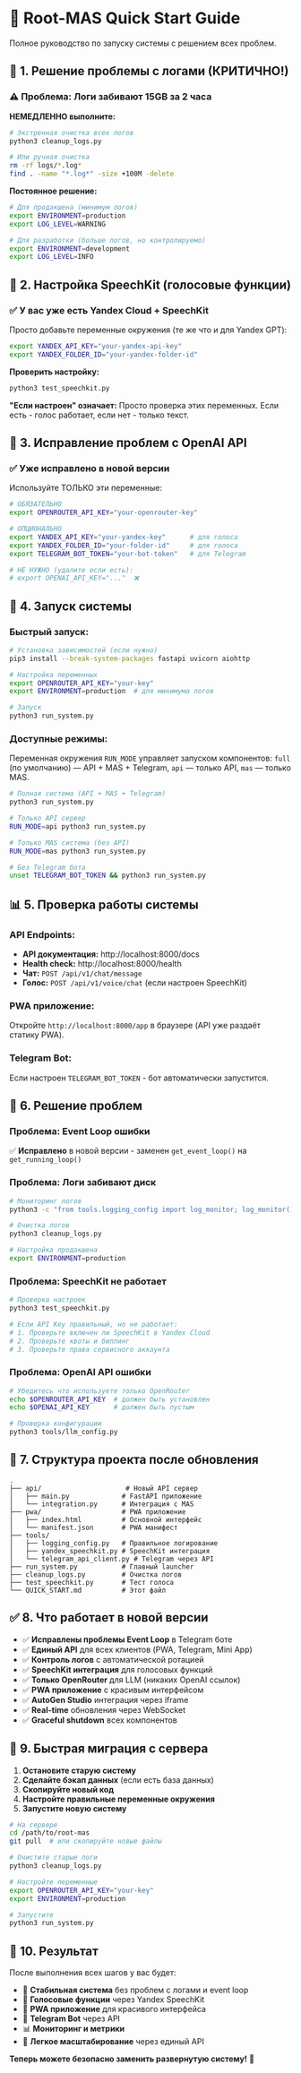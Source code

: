 # 🚀 Root-MAS Quick Start Guide

Полное руководство по запуску системы с решением всех проблем.

## 🔧 1. Решение проблемы с логами (КРИТИЧНО!)

### ⚠️ Проблема: Логи забивают 15GB за 2 часа

**НЕМЕДЛЕННО выполните:**

```bash
# Экстренная очистка всех логов
python3 cleanup_logs.py

# Или ручная очистка
rm -rf logs/*.log*
find . -name "*.log*" -size +100M -delete
```

**Постоянное решение:**

```bash
# Для продакшена (минимум логов)
export ENVIRONMENT=production
export LOG_LEVEL=WARNING

# Для разработки (больше логов, но контролируемо)
export ENVIRONMENT=development  
export LOG_LEVEL=INFO
```

## 🎤 2. Настройка SpeechKit (голосовые функции)

### ✅ У вас уже есть Yandex Cloud + SpeechKit

Просто добавьте переменные окружения (те же что и для Yandex GPT):

```bash
export YANDEX_API_KEY="your-yandex-api-key"
export YANDEX_FOLDER_ID="your-yandex-folder-id"
```

**Проверить настройку:**
```bash
python3 test_speechkit.py
```

**"Если настроен" означает:** Просто проверка этих переменных. Если есть - голос работает, если нет - только текст.

## 🔑 3. Исправление проблем с OpenAI API

### ✅ Уже исправлено в новой версии

Используйте ТОЛЬКО эти переменные:

```bash
# ОБЯЗАТЕЛЬНО
export OPENROUTER_API_KEY="your-openrouter-key"

# ОПЦИОНАЛЬНО
export YANDEX_API_KEY="your-yandex-key"      # для голоса
export YANDEX_FOLDER_ID="your-folder-id"     # для голоса
export TELEGRAM_BOT_TOKEN="your-bot-token"   # для Telegram

# НЕ НУЖНО (удалите если есть):
# export OPENAI_API_KEY="..."  ❌
```

## 🚀 4. Запуск системы

### Быстрый запуск:

```bash
# Установка зависимостей (если нужно)
pip3 install --break-system-packages fastapi uvicorn aiohttp

# Настройка переменных
export OPENROUTER_API_KEY="your-key"
export ENVIRONMENT=production  # для минимума логов

# Запуск
python3 run_system.py
```

### Доступные режимы:

Переменная окружения `RUN_MODE` управляет запуском компонентов:
`full` (по умолчанию) — API + MAS + Telegram, `api` — только API,
`mas` — только MAS.

```bash
# Полная система (API + MAS + Telegram)
python3 run_system.py

# Только API сервер
RUN_MODE=api python3 run_system.py

# Только MAS система (без API)
RUN_MODE=mas python3 run_system.py

# Без Telegram бота
unset TELEGRAM_BOT_TOKEN && python3 run_system.py
```

## 📊 5. Проверка работы системы

### API Endpoints:
- **API документация:** http://localhost:8000/docs
- **Health check:** http://localhost:8000/health
- **Чат:** `POST /api/v1/chat/message`
- **Голос:** `POST /api/v1/voice/chat` (если настроен SpeechKit)

### PWA приложение:
Откройте `http://localhost:8000/app` в браузере (API уже раздаёт статику PWA).

### Telegram Bot:
Если настроен `TELEGRAM_BOT_TOKEN` - бот автоматически запустится.

## 🐛 6. Решение проблем

### Проблема: Event Loop ошибки
✅ **Исправлено** в новой версии - заменен `get_event_loop()` на `get_running_loop()`

### Проблема: Логи забивают диск
```bash
# Мониторинг логов
python3 -c "from tools.logging_config import log_monitor; log_monitor()"

# Очистка логов
python3 cleanup_logs.py

# Настройка продакшена
export ENVIRONMENT=production
```

### Проблема: SpeechKit не работает
```bash
# Проверка настроек
python3 test_speechkit.py

# Если API Key правильный, но не работает:
# 1. Проверьте включен ли SpeechKit в Yandex Cloud
# 2. Проверьте квоты и биллинг
# 3. Проверьте права сервисного аккаунта
```

### Проблема: OpenAI API ошибки
```bash
# Убедитесь что используете только OpenRouter
echo $OPENROUTER_API_KEY  # должен быть установлен
echo $OPENAI_API_KEY      # должен быть пустым

# Проверка конфигурации
python3 tools/llm_config.py
```

## 📂 7. Структура проекта после обновления

```
.
├── api/                     # Новый API сервер
│   ├── main.py             # FastAPI приложение  
│   └── integration.py      # Интеграция с MAS
├── pwa/                    # PWA приложение
│   ├── index.html          # Основной интерфейс
│   └── manifest.json       # PWA манифест
├── tools/
│   ├── logging_config.py   # Правильное логирование
│   ├── yandex_speechkit.py # SpeechKit интеграция
│   └── telegram_api_client.py # Telegram через API
├── run_system.py           # Главный launcher
├── cleanup_logs.py         # Очистка логов
├── test_speechkit.py       # Тест голоса
└── QUICK_START.md          # Этот файл
```

## ✅ 8. Что работает в новой версии

- ✅ **Исправлены проблемы Event Loop** в Telegram боте
- ✅ **Единый API** для всех клиентов (PWA, Telegram, Mini App)
- ✅ **Контроль логов** с автоматической ротацией
- ✅ **SpeechKit интеграция** для голосовых функций
- ✅ **Только OpenRouter** для LLM (никаких OpenAI ссылок)
- ✅ **PWA приложение** с красивым интерфейсом
- ✅ **AutoGen Studio** интеграция через iframe
- ✅ **Real-time** обновления через WebSocket
- ✅ **Graceful shutdown** всех компонентов

## 🎯 9. Быстрая миграция с сервера

1. **Остановите старую систему**
2. **Сделайте бэкап данных** (если есть база данных)
3. **Скопируйте новый код**
4. **Настройте правильные переменные окружения**
5. **Запустите новую систему**

```bash
# На сервере
cd /path/to/root-mas
git pull  # или скопируйте новые файлы

# Очистите старые логи
python3 cleanup_logs.py

# Настройте переменные
export OPENROUTER_API_KEY="your-key"
export ENVIRONMENT=production

# Запустите
python3 run_system.py
```

## 🎉 10. Результат

После выполнения всех шагов у вас будет:

- 🚀 **Стабильная система** без проблем с логами и event loop
- 🎤 **Голосовые функции** через Yandex SpeechKit
- 📱 **PWA приложение** для красивого интерфейса
- 🤖 **Telegram Bot** через API
- 📊 **Мониторинг и метрики**
- 🔧 **Легкое масштабирование** через единый API

**Теперь можете безопасно заменить развернутую систему!** 🎯